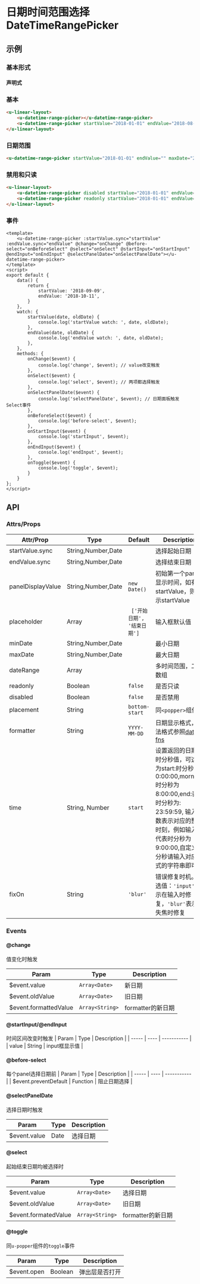 # 日期时间范围选择 DateTimeRangePicker

## 示例
### 基本形式

#### 声明式

### 基本
``` html
<u-linear-layout>
    <u-datetime-range-picker></u-datetime-range-picker>
    <u-datetime-range-picker startValue="2018-01-01" endValue="2018-08-08"></u-datetime-range-picker>
</u-linear-layout>
```
### 日期范围
``` html
<u-datetime-range-picker startValue="2018-01-01" endValue="" maxDate="2018-01-09" minDate="2017-11-12"></u-datetime-range-picker>
```

### 禁用和只读
``` html
<u-linear-layout>
    <u-datetime-range-picker disabled startValue="2018-01-01" endValue="2018-02-02"></u-datetime-range-picker>
    <u-datetime-range-picker readonly startValue="2018-01-01" endValue="2018-02-02"></u-datetime-range-picker>
</u-linear-layout>
```

### 事件
``` vue
<template>
    <u-datetime-range-picker :startValue.sync="startValue" :endValue.sync="endValue" @change="onChange" @before-select="onBeforeSelect" @select="onSelect" @startInput="onStartInput" @endInput="onEndInput" @selectPanelDate="onSelectPanelDate"></u-datetime-range-picker>
</template>
<script>
export default {
    data() {
        return {
            startValue: '2018-09-09',
            endValue: '2018-10-11',
        }
    },
    watch: {
        startValue(date, oldDate) {
            console.log('startValue watch: ', date, oldDate);
        },
        endValue(date, oldDate) {
            console.log('endValue watch: ', date, oldDate);
        },
    },
    methods: {
        onChange($event) {
            console.log('change', $event); // value改变触发
        },
        onSelect($event) {
        	console.log('select', $event); // 两项都选择触发
        },
        onSelectPanelDate($event) {
        	console.log('selectPanelDate', $event); // 日期面板触发Select事件
        },
        onBeforeSelect($event) {
        	console.log('before-select', $event);
        },
        onStartInput($event) {
        	console.log('startInput', $event);
        },
        onEndInput($event) {
        	console.log('endInput', $event);
        },
        onToggle($event) {
        	console.log('toggle', $event);
        }
    }
};
</script>
```


## API
### Attrs/Props

| Attr/Prop | Type | Default | Description |
| --------- | ---- | ------- | ----------- |
| startValue.sync | String,Number,Date | | 选择起始日期 |
| endValue.sync | String,Number,Date | | 选择结束日期 |
| panelDisplayValue | String,Number,Date | `new Date()` | 初始第一个panel显示时间，如有startValue，则显示startValue |
| placeholder | Array | ` ['开始日期', '结束日期']` | 输入框默认值 |
| minDate | String,Number,Date | | 最小日期 |
| maxDate | String,Number,Date | | 最大日期 |
| dateRange | Array | | 多时间范围，二维数组 |
| readonly | Boolean | `false` | 是否只读 |
| disabled | Boolean | `false` | 是否禁用 |
| placement | String | `bottom-start` | 同`<popper>`组件 |
| formatter | String | `YYYY-MM-DD` | 日期显示格式，合法格式参照[date-fns](https://date-fns.org/v1.29.0/docs/format) |
| time | String, Number | `start` | 设置返回的日期的时分秒值，可选值为start:时分秒是0:00:00,morning:时分秒为8:00:00,end:表示时分秒为: 23:59:59, 输入整数表示对应的整数时刻，例如输入9代表时分秒为9:00:00,自定义时分秒请输入对应格式的字符串即可 |
| fixOn | String | `'blur'` | 错误修复时机。可选值：`'input'`表示在输入时修复，`'blur'`表示在失焦时修复 |


### Events

#### @change

值变化时触发

| Param | Type | Description |
| ----- | ---- | ----------- |
| $event.value | `Array<Date>`  | 新日期 |
| $event.oldValue | `Array<Date>`  | 旧日期 |
| $event.formattedValue | `Array<String>`  | formatter的新日期 |

#### @startInput/@endInput
时间区间改变时触发
| Param | Type | Description |
| ----- | ---- | ----------- |
| value | String | input框显示值 |

#### @before-select
每个panel选择日期前
| Param | Type | Description |
| ----- | ---- | ----------- |
| $event.preventDefault | Function | 阻止日期选择 |


#### @selectPanelDate
选择日期时触发

| Param | Type | Description |
| ----- | ---- | ----------- |
| $event.value | Date | 选择日期 |

#### @select
起始结束日期均被选择时

| Param | Type | Description |
| ----- | ---- | ----------- |
| $event.value | `Array<Date>` | 选择日期 |
| $event.oldValue | `Array<Date>`  | 旧日期 |
| $event.formatedValue | `Array<String>`  | formatter的新日期 |

#### @toggle
同`u-popper`组件的`toggle`事件

| Param | Type | Description |
| ----- | ---- | ----------- |
| $event.open | Boolean | 弹出层是否打开 |
